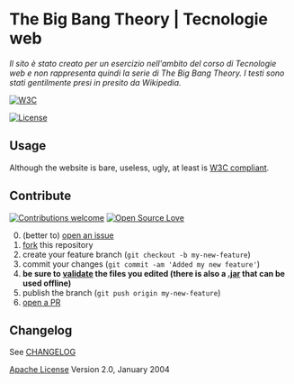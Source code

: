 # The Big Bang Theory | Tecnologie web
*Il sito è stato creato per un esercizio nell'ambito del corso di Tecnologie web e non rappresenta quindi la serie di The Big Bang Theory. I testi sono stati gentilmente presi in presito da Wikipedia.*

[![W3C](http://www.w3.org/Icons/valid-xhtml10)](https://validator.w3.org/check?uri=https%3A%2F%2Ffiup.github.io%2Ftbbt%2F&charset=%28detect+automatically%29&doctype=XHTML+1.0+Strict&group=0)

[![License](https://img.shields.io/badge/license-Apache%202.0-blue.svg)](https://www.apache.org/licenses/LICENSE-2.0)

## Usage
Although the website is bare, useless, ugly, at least is [W3C compliant](https://validator.w3.org/check?uri=https%3A%2F%2Ffiup.github.io%2Ftbbt%2F&charset=%28detect+automatically%29&doctype=XHTML+1.0+Strict&group=0).


## Contribute

[![Contributions welcome](https://img.shields.io/badge/contributions-welcome-brightgreen.svg?style=flat)](https://github.com/FIUP/tbbt/issues) [![Open Source Love](https://badges.frapsoft.com/os/v1/open-source.svg?v=103)](https://opensource.org/licenses/Apache-2.0)

0. (better to) [open an issue](https://github.com/FIUP/tbbt/issues/new)
0. [fork](https://github.com/FIUP/tbbt/fork) this repository
0. create your feature branch (`git checkout -b my-new-feature`)
0. commit your changes (`git commit -am 'Added my new feature'`)
0. **be sure to [validate](https://validator.w3.org/) the files you edited (there is also a [.jar](https://github.com/validator/validator/releases/latest) that can be used offline)**
0. publish the branch (`git push origin my-new-feature`)
0. [open a PR](https://github.com/FIUP/tbbt/compare)


## Changelog
See [CHANGELOG](https://github.com/FIUP/tbbt/blob/master/CHANGELOG.md)


[Apache License](http://www.apache.org/licenses/LICENSE-2.0) Version 2.0, January 2004
